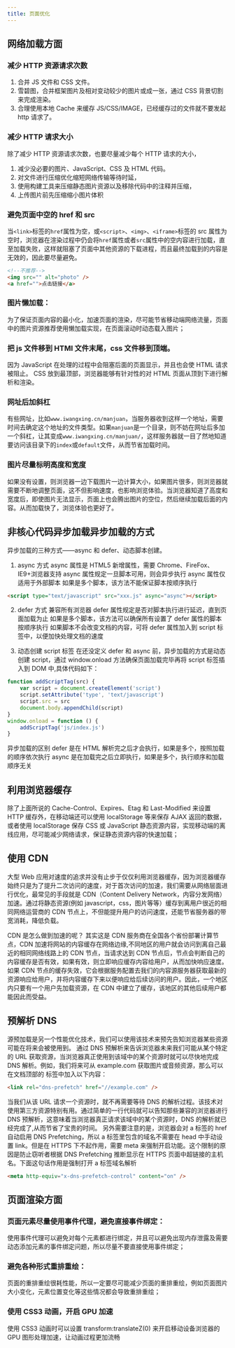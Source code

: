 ```yaml
---
title: 页面优化
---
```


## 网络加载方面

### 减少 HTTP 资源请求次数

1. 合并 JS 文件和 CSS 文件。
2. 雪碧图，合并框架图片及相对变动较少的图片或成一张，通过 CSS 背景切割来完成渲染。
3. 合理使用本地 Cache 来缓存 JS/CSS/IMAGE，已经缓存过的文件就不要发起 http 请求了。

### 减少 HTTP 请求大小

除了减少 HTTP 资源请求次数，也要尽量减少每个 HTTP 请求的大小，

1. 减少没必要的图片、JavaScript、CSS 及 HTML 代码。
2. 对文件进行压缩优化缩短网络传输等待时延，
3. 使用构建工具来压缩静态图片资源以及移除代码中的注释并压缩，
4. 上传图片前先压缩缩小图片体积

### 避免页面中空的 href 和 src

当`<link>`标签的`href`属性为空，或`<script>`、`<img>`、`<iframe>`标签的 src 属性为空时，浏览器在渲染过程中仍会将`href`属性或者`src`属性中的空内容进行加载，直至加载失败，这样就阻塞了页面中其他资源的下载进程，而且最终加载到的内容是无效的，因此要尽量避免。

```html
<!--不推荐-->
<img src="" alt="photo" />
<a href="">点击链接</a>
```

### 图片懒加载：

为了保证页面内容的最小化，加速页面的渲染，尽可能节省移动端网络流量，页面中的图片资源推荐使用懒加载实现，在页面滚动时动态载入图片；

### 把 js 文件移到 HTMl 文件末尾，css 文件移到顶端。

因为 JavaScript 在处理的过程中会阻塞后面的页面显示，并且也会使 HTML 请求被阻止。
CSS 放到最顶部，浏览器能够有针对性的对 HTML 页面从顶到下进行解析和渲染。

### 网址后加斜杠

有些网址，比如`www.iwangxing.cn/manjuan`，当服务器收到这样一个地址，需要时间去确定这个地址的文件类型。如果`manjuan`是一个目录，则不妨在网址后多加一个斜杠，让其变成`www.iwangxing.cn/manjuan/`，这样服务器就一目了然地知道要访问该目录下的`index`或`default`文件，从而节省加载时间。

### 图片尽量标明高度和宽度

如果没有设置，则浏览器一边下载图片一边计算大小，如果图片很多，则浏览器就需要不断地调整页面，这不但影响速度，也影响浏览体验。当浏览器知道了高度和宽度后，即使图片无法显示，页面上也会腾出图片的空位，然后继续加载后面的内容。从而加载快了，浏览体验也更好了。

## 非核心代码异步加载异步加载的方式

异步加载的三种方式——async 和 defer、动态脚本创建。

1. async 方式
   async 属性是 HTML5 新增属性，需要 Chrome、FireFox、IE9+浏览器支持
   async 属性规定一旦脚本可用，则会异步执行
   async 属性仅适用于外部脚本
   如果是多个脚本，该方法不能保证脚本按顺序执行

```html
<script type="text/javascript" src="xxx.js" async="async"></script>
```

2. defer 方式
   兼容所有浏览器
   defer 属性规定是否对脚本执行进行延迟，直到页面加载为止
   如果是多个脚本，该方法可以确保所有设置了 defer 属性的脚本按顺序执行
   如果脚本不会改变文档的内容，可将 defer 属性加入到 script 标签中，以便加快处理文档的速度

3. 动态创建 script 标签
   在还没定义 defer 和 async 前，异步加载的方式是动态创建 script，通过 window.onload 方法确保页面加载完毕再将 script 标签插入到 DOM 中,具体代码如下：

```javascript
function addScriptTag(src) {
    var script = document.createElement('script')
    script.setAttribute('type', 'text/javascript')
    script.src = src
    document.body.appendChild(script)
}
window.onload = function () {
    addScriptTag('js/index.js')
}
```

异步加载的区别
defer 是在 HTML 解析完之后才会执行，如果是多个，按照加载的顺序依次执行
async 是在加载完之后立即执行，如果是多个，执行顺序和加载顺序无关

## 利用浏览器缓存

除了上面所说的 Cache-Control、Expires、Etag 和 Last-Modified 来设置 HTTP 缓存外，在移动端还可以使用 localStorage 等来保存 AJAX 返回的数据，或者使用 localStorage 保存 CSS 或 JavaScript 静态资源内容，实现移动端的离线应用，尽可能减少网络请求，保证静态资源内容的快速加载；

## 使用 CDN

大型 Web 应用对速度的追求并没有止步于仅仅利用浏览器缓存，因为浏览器缓存始终只是为了提升二次访问的速度，对于首次访问的加速，我们需要从网络层面进行优化，最常见的手段就是 CDN（Content Delivery Network，内容分发网络）加速。通过将静态资源(例如 javascript，css，图片等等）缓存到离用户很近的相同网络运营商的 CDN 节点上，不但能提升用户的访问速度，还能节省服务器的带宽消耗，降低负载。

CDN 是怎么做到加速的呢？
其实这是 CDN 服务商在全国各个省份部署计算节点，CDN 加速将网站的内容缓存在网络边缘,不同地区的用户就会访问到离自己最近的相同网络线路上的 CDN 节点，当请求达到 CDN 节点后，节点会判断自己的内容缓存是否有效，如果有效，则立即响应缓存内容给用户，从而加快响应速度。如果 CDN 节点的缓存失效，它会根据服务配置去我们的内容源服务器获取最新的资源响应给用户，并将内容缓存下来以便响应给后续访问的用户。因此，一个地区内只要有一个用户先加载资源，在 CDN 中建立了缓存，该地区的其他后续用户都能因此而受益。

## 预解析 DNS

源预加载是另一个性能优化技术，我们可以使用该技术来预先告知浏览器某些资源可能在将来会被使用到。
通过 DNS 预解析来告诉浏览器未来我们可能从某个特定的 URL 获取资源，当浏览器真正使用到该域中的某个资源时就可以尽快地完成 DNS 解析。例如，我们将来可从 example.com 获取图片或音频资源，那么可以在文档顶部的 标签中加入以下内容：

```html
<link rel="dns-prefetch" href="//example.com" />
```

当我们从该 URL 请求一个资源时，就不再需要等待 DNS 的解析过程。该技术对使用第三方资源特别有用。通过简单的一行代码就可以告知那些兼容的浏览器进行 DNS 预解析，这意味着当浏览器真正请求该域中的某个资源时，DNS 的解析就已经完成了,从而节省了宝贵的时间。
另外需要注意的是，浏览器会对 a 标签的 href 自动启用 DNS Prefetching，所以 a 标签里包含的域名不需要在 head 中手动设置 link。但是在 HTTPS 下不起作用，需要 meta 来强制开启功能。这个限制的原因是防止窃听者根据 DNS Prefetching 推断显示在 HTTPS 页面中超链接的主机名。下面这句话作用是强制打开 a 标签域名解析

```html
<meta http-equiv="x-dns-prefetch-control" content="on" />
```

## 页面渲染方面

### 页面元素尽量使用事件代理，避免直接事件绑定：

使用事件代理可以避免对每个元素都进行绑定，并且可以避免出现内存泄露及需要动态添加元素的事件绑定问题，所以尽量不要直接使用事件绑定；

### 避免各种形式重排重绘：

页面的重排重绘很耗性能，所以一定要尽可能减少页面的重排重绘，例如页面图片大小变化，元素位置变化等这些情况都会导致重排重绘；

### 使用 CSS3 动画，开启 GPU 加速

使用 CSS3 动画时可以设置 transform:translateZ(0) 来开启移动设备浏览器的 GPU 图形处理加速，让动画过程更加流畅
